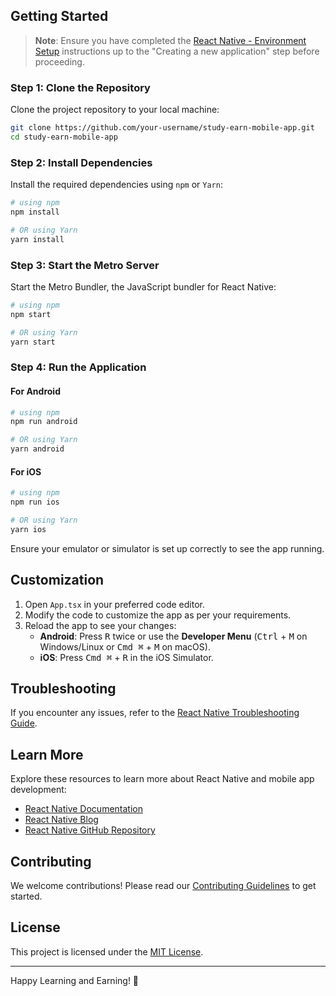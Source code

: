 ## Getting Started

> **Note**: Ensure you have completed the [React Native - Environment Setup](https://reactnative.dev/docs/environment-setup) instructions up to the "Creating a new application" step before proceeding.

### Step 1: Clone the Repository

Clone the project repository to your local machine:

```bash
git clone https://github.com/your-username/study-earn-mobile-app.git
cd study-earn-mobile-app
```

### Step 2: Install Dependencies

Install the required dependencies using `npm` or `Yarn`:

```bash
# using npm
npm install

# OR using Yarn
yarn install
```

### Step 3: Start the Metro Server

Start the Metro Bundler, the JavaScript bundler for React Native:

```bash
# using npm
npm start

# OR using Yarn
yarn start
```

### Step 4: Run the Application

#### For Android

```bash
# using npm
npm run android

# OR using Yarn
yarn android
```

#### For iOS

```bash
# using npm
npm run ios

# OR using Yarn
yarn ios
```

Ensure your emulator or simulator is set up correctly to see the app running.

## Customization

1. Open `App.tsx` in your preferred code editor.
2. Modify the code to customize the app as per your requirements.
3. Reload the app to see your changes:
   - **Android**: Press <kbd>R</kbd> twice or use the **Developer Menu** (<kbd>Ctrl</kbd> + <kbd>M</kbd> on Windows/Linux or <kbd>Cmd ⌘</kbd> + <kbd>M</kbd> on macOS).
   - **iOS**: Press <kbd>Cmd ⌘</kbd> + <kbd>R</kbd> in the iOS Simulator.

## Troubleshooting

If you encounter any issues, refer to the [React Native Troubleshooting Guide](https://reactnative.dev/docs/troubleshooting).

## Learn More

Explore these resources to learn more about React Native and mobile app development:

- [React Native Documentation](https://reactnative.dev/docs/getting-started)
- [React Native Blog](https://reactnative.dev/blog)
- [React Native GitHub Repository](https://github.com/facebook/react-native)

## Contributing

We welcome contributions! Please read our [Contributing Guidelines](CONTRIBUTING.md) to get started.

## License

This project is licensed under the [MIT License](LICENSE).

---

Happy Learning and Earning! 🎉
